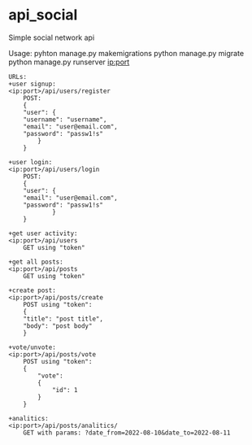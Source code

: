 # api_social
 Simple social network api

Usage:
pyhton manage.py makemigrations
python manage.py migrate
python manage.py runserver <ip:port>

	URLs:
	+user signup: 
	<ip:port>/api/users/register
		POST:
		{
	    "user": {
		"username": "username",
		"email": "user@email.com",
		"password": "passw1!s"
			}
		}

	+user login:
	<ip:port>/api/users/login
		POST:
		{
	    "user": {
		"email": "user@email.com",
		"password": "passw1!s"
				}
		}

	+get user activity:
	<ip:port>/api/users
		GET using "token"

	+get all posts:
	<ip:port>/api/posts
		GET using "token"

	+create post:
	<ip:port>/api/posts/create
		POST using "token":
		{
		"title": "post title",
		"body": "post body"
	    }

	+vote/unvote:
	<ip:port>/api/posts/vote
		POST using "token":
		{
			"vote":
			{
				"id": 1
			}
		}

	+analitics:
	<ip:port>/api/posts/analitics/
		GET with params: ?date_from=2022-08-10&date_to=2022-08-11
